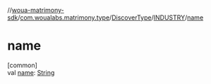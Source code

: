 //[woua-matrimony-sdk](../../../../index.md)/[com.woualabs.matrimony.type](../../index.md)/[DiscoverType](../index.md)/[INDUSTRY](index.md)/[name](name.md)

# name

[common]\
val [name](name.md): [String](https://kotlinlang.org/api/latest/jvm/stdlib/kotlin/-string/index.html)
